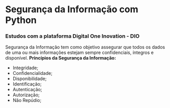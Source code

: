 # Segurança da Informação com Python
### Estudos com a plataforma Digital One Inovation - DIO

Segurança da Informação tem como objetivo assegurar que todos os dados de uma ou mais informações estejam sempre confidenciais, íntegros e disponível.
**Princípios da Segurança da Informação:**
* Integridade;
* Confidencialidade;
* Disponibilidade;
* Identificação;
* Autenticação;
* Autorização;
* Não Repúdio;
